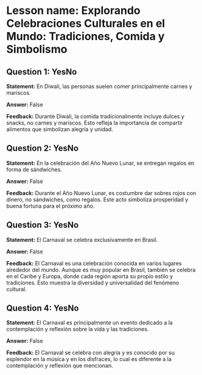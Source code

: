 # Lesson name: Explorando Celebraciones Culturales en el Mundo: Tradiciones, Comida y Simbolismo

## Question 1: YesNo

**Statement:** En Diwali, las personas suelen comer principalmente carnes y mariscos.

**Answer:** False

**Feedback:**
Durante Diwali, la comida tradicionalmente incluye dulces y snacks, no carnes y mariscos. Esto refleja la importancia de compartir alimentos que simbolizan alegría y unidad.


## Question 2: YesNo

**Statement:** En la celebración del Año Nuevo Lunar, se entregan regalos en forma de sándwiches.

**Answer:** False

**Feedback:**
Durante el Año Nuevo Lunar, es costumbre dar sobres rojos con dinero, no sándwiches, como regalos. Este acto simboliza prosperidad y buena fortuna para el próximo año.


## Question 3: YesNo

**Statement:** El Carnaval se celebra exclusivamente en Brasil.

**Answer:** False

**Feedback:**
El Carnaval es una celebración conocida en varios lugares alrededor del mundo. Aunque es muy popular en Brasil, también se celebra en el Caribe y Europa, donde cada región aporta su propio estilo y tradiciones. Esto muestra la diversidad y universalidad del fenómeno cultural.


## Question 4: YesNo

**Statement:** El Carnaval es principalmente un evento dedicado a la contemplación y reflexión sobre la vida y las tradiciones.

**Answer:** False

**Feedback:**
El Carnaval se celebra con alegría y es conocido por su esplendor en la música y en los disfraces, lo cual es diferente a la contemplación y reflexión que mencionan.

